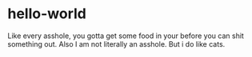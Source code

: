 # hello-world
Like every asshole, you gotta get some food in your before you can shit something out. Also I am not literally an asshole.
But i do like cats.
